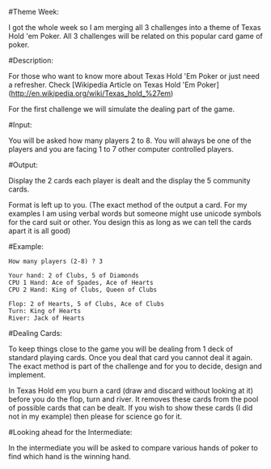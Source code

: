 #Theme Week:

I got the whole week so I am merging all 3 challenges into a theme of Texas Hold 'em Poker. All 3 challenges will be related on this popular card game of poker. 

#Description: 

For those who want to know more about Texas Hold 'Em Poker or just need a refresher. Check [Wikipedia Article on Texas Hold 'Em Poker] (http://en.wikipedia.org/wiki/Texas_hold_%27em)

For the first challenge we will simulate the dealing part of the game.

#Input:

You will be asked how many players 2 to 8. You will always be one of the players and you are facing 1 to 7 other computer controlled players.

#Output:

Display the 2 cards each player is dealt and the display the 5 community cards.

Format is left up to you. (The exact method of the output a card. For my examples I am using verbal words but someone might use unicode symbols for the card suit or other. You design this as long as we can tell the cards apart it is all good)

#Example:

    How many players (2-8) ? 3

    Your hand: 2 of Clubs, 5 of Diamonds
    CPU 1 Hand: Ace of Spades, Ace of Hearts
    CPU 2 Hand: King of Clubs, Queen of Clubs

    Flop: 2 of Hearts, 5 of Clubs, Ace of Clubs
    Turn: King of Hearts
    River: Jack of Hearts

#Dealing Cards:

To keep things close to the game you will be dealing from 1 deck of standard playing cards. Once you deal that card you cannot deal it again. The exact method is part of the challenge and for you to decide, design and implement.

In Texas Hold em you burn a card (draw and discard without looking at it) before you do the flop, turn and river. It removes these cards from the pool of possible cards that can be dealt. If you wish to show these cards (I did not in my example) then please for science go for it. 


#Looking ahead for the Intermediate:

In the intermediate you will be asked to compare various hands of poker to find which hand is the winning hand.
